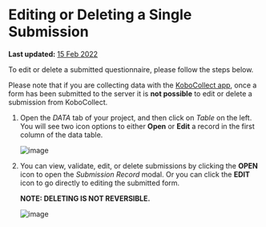 # Editing or Deleting a Single Submission
**Last updated:** <a href="https://github.com/kobotoolbox/docs/blob/511ea4cb3c698a4b45e7c2b4efd1af4e356e811f/source/howto_edit_single_submissions.md" class="reference">15 Feb 2022</a>

To edit or delete a submitted questionnaire, please follow the steps below.

Please note that if you are collecting data with the [KoboCollect app](https://support.kobotoolbox.org/data_collection_kobocollect.html), once a form has been
    submitted to the server it is **not possible** to edit or delete a
    submission from KoboCollect.

1. Open the _DATA_ tab of your project, and then click on _Table_ on the left.
   You will see two icon options to either **Open** or **Edit** a record in the
   first column of the data table.

    ![image](/images/howto_edit_single_submissions/data.jpg)

2. You can view, validate, edit, or delete submissions by clicking the **OPEN**
   icon to open the _Submission Record_ modal. Or you can click the **EDIT**
   icon to go directly to editing the submitted form.

    **NOTE: DELETING IS NOT REVERSIBLE.**

    ![image](/images/howto_edit_single_submissions/edit.jpg)
